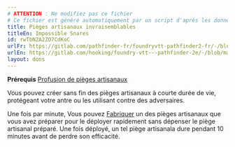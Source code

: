 ```yaml
---
# ATTENTION : Ne modifiez pas ce fichier
# Ce fichier est généré automatiquement par un script d'après les données du module Foundry VTT officiel et de sa traduction
title: Pièges artisanaux invraisemblables
titleEn: Impossible Snares
id: rwTbN2A2ZO7CdKoC
urlFr: https://gitlab.com/pathfinder-fr/foundryvtt-pathfinder2-fr/-/blob/master/data/feats/rwTbN2A2ZO7CdKoC.htm
urlEn: https://gitlab.com/hooking/foundry-vtt---pathfinder-2e/-/blob/master/packs/data/feats.db/impossible-snares.json
layout: dons
---
```

**Prérequis** [Profusion de pièges artisanaux](profusion-de-pièges-artisanaux.md)

Vous pouvez créer sans fin des pièges artisanaux à courte durée de vie, protégeant votre antre ou les utilisant contre des adversaires.

Une fois par minute, Vous pouvez [Fabriquer](../actions/fabriquer.md) un des pièges artisanaux que vous avez préparer pour le déployer rapidement sans dépenser le piège artisanal préparé. Une fois déployé, un tel piège artisanala dure pendant 10 minutes avant de perdre son efficacité.
